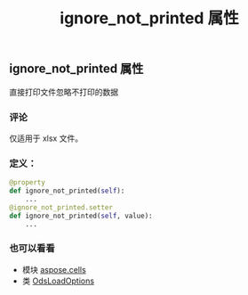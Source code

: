 ﻿---
title: ignore_not_printed 属性
second_title: Aspose.Cells for Python via .NET API 参考文献
description:
type: docs
weight: 110
url: /zh/python-net/aspose.cells/odsloadoptions/ignore_not_printed/
is_root: false
---
## ignore_not_printed 属性

直接打印文件忽略不打印的数据

### 评论

仅适用于 xlsx 文件。
### 定义：
```python
@property
def ignore_not_printed(self):
    ...
@ignore_not_printed.setter
def ignore_not_printed(self, value):
    ...
```

### 也可以看看
* 模块 [aspose.cells](../../)
* 类 [OdsLoadOptions](/cells/zh/python-net/aspose.cells/odsloadoptions)
